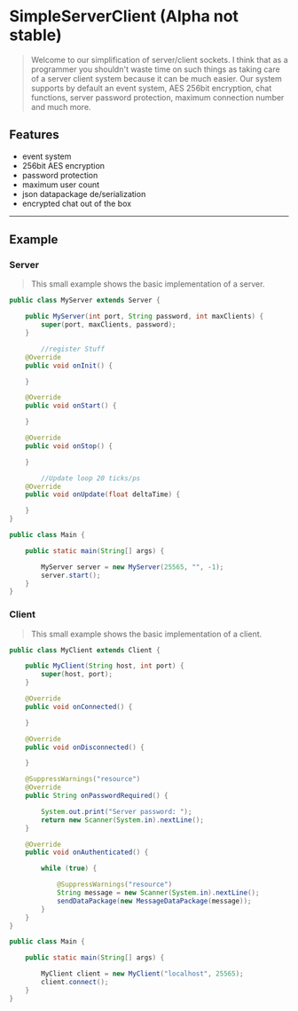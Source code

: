 # SimpleServerClient (Alpha not stable)

>Welcome to our simplification of server/client sockets.
I think that as a programmer you shouldn't waste time on such things as taking care of a server client system because it can be much easier.
Our system supports by default an event system, AES 256bit encryption, chat functions, server password protection, maximum connection number and much more.

## Features

* event system
* 256bit AES encryption
* password protection
* maximum user count
* json datapackage de/serialization
* encrypted  chat out of the box

---

## Example


### Server

>This small example shows the basic implementation of a server.

```java
public class MyServer extends Server {

	public MyServer(int port, String password, int maxClients) {
		super(port, maxClients, password);
	}

        //register Stuff
	@Override
	public void onInit() {

	}

	@Override
	public void onStart() {

	}

	@Override
	public void onStop() {

	}

        //Update loop 20 ticks/ps
	@Override
	public void onUpdate(float deltaTime) {

	}
}

public class Main {

    public static main(String[] args) {

        MyServer server = new MyServer(25565, "", -1);
        server.start();
    }
}
```

### Client

>This small example shows the basic implementation of a client.

```java
public class MyClient extends Client {

	public MyClient(String host, int port) {
		super(host, port);
	}

	@Override
	public void onConnected() {

	}

	@Override
	public void onDisconnected() {

	}

	@SuppressWarnings("resource")
	@Override
	public String onPasswordRequired() {

		System.out.print("Server password: ");
		return new Scanner(System.in).nextLine();
	}

	@Override
	public void onAuthenticated() {

		while (true) {

			@SuppressWarnings("resource")
			String message = new Scanner(System.in).nextLine();
			sendDataPackage(new MessageDataPackage(message));
		}
	}
}

public class Main {

    public static main(String[] args) {

        MyClient client = new MyClient("localhost", 25565);
        client.connect();
    }
}
```
